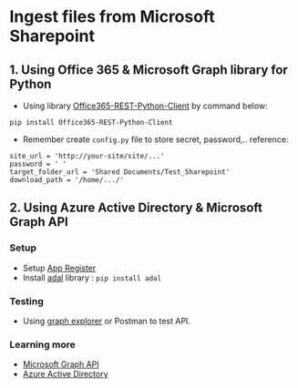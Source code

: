 # Ingest files from Microsoft Sharepoint

## 1. Using Office 365 & Microsoft Graph library for Python

- Using library [Office365-REST-Python-Client](https://github.com/vgrem/Office365-REST-Python-Client) by command below:
```
pip install Office365-REST-Python-Client
```

- Remember create `config.py` file to store secret, password,.. reference:

```
site_url = 'http://your-site/site/...'
password = ' '
target_folder_url = 'Shared Documents/Test_Sharepoint'
download_path = '/home/.../'
```

## 2. Using Azure Active Directory & Microsoft Graph API

### Setup 
- Setup [App Register](https://learn.microsoft.com/en-us/graph/auth-register-app-v2)
- Install [adal](https://pypi.org/project/adal/) library : `pip install adal`


### Testing
- Using [graph explorer](https://developer.microsoft.com/en-us/graph/graph-explorer) or Postman to test API.

### Learning more 
 - [Microsoft Graph API](https://learn.microsoft.com/en-us/graph/use-the-api)
 - [Azure Active Directory](https://learn.microsoft.com/en-us/azure/active-directory/)